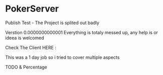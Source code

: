 # PokerServer
Publish Test - The Project is splited out badly

Verstion 0.0000000000001 
Everything is totaly messed up, any help is or ideea is welcomed


Check The Client HERE : 

This was a 1 day job so i tried to cover multiple aspects 

TODO & Percentage
